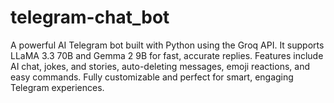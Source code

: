 # telegram-chat_bot
A powerful AI Telegram bot built with Python using the Groq API. It supports LLaMA 3.3 70B and Gemma 2 9B for fast, accurate replies. Features include AI chat, jokes, and stories, auto-deleting messages, emoji reactions, and easy commands. Fully customizable and perfect for smart, engaging Telegram experiences.
